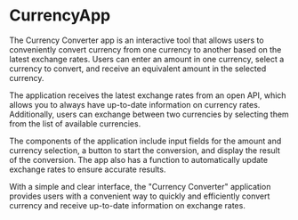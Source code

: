 # CurrencyApp

The Currency Converter app is an interactive tool that allows users to conveniently convert currency from one currency to another based on the latest exchange rates. Users can enter an amount in one currency, select a currency to convert, and receive an equivalent amount in the selected currency.

The application receives the latest exchange rates from an open API, which allows you to always have up-to-date information on currency rates. Additionally, users can exchange between two currencies by selecting them from the list of available currencies.

The components of the application include input fields for the amount and currency selection, a button to start the conversion, and display the result of the conversion. The app also has a function to automatically update exchange rates to ensure accurate results.

With a simple and clear interface, the "Currency Converter" application provides users with a convenient way to quickly and efficiently convert currency and receive up-to-date information on exchange rates.
